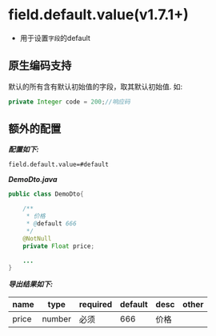 # field.default.value(v1.7.1+)

- 用于设置`字段`的default 

## 原生编码支持

默认的所有含有默认初始值的字段，取其默认初始值.
如:
```java
private Integer code = 200;//响应码
```

## 额外的配置

***配置如下:***

```properties
field.default.value=#default
```

***DemoDto.java***

```java
public class DemoDto{

    /**
     * 价格
     * @default 666
     */
    @NotNull
    private Float price;

    ...
}
```

***导出结果如下:***


| name | type | required | default | desc | other |
| --- | --- | --- | --- | --- | --- |
| price	| number | 必须 | 666 | 价格	| |